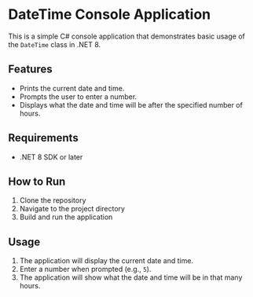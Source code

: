 # DateTime Console Application

This is a simple C# console application that demonstrates basic usage of the `DateTime` class in .NET 8.

## Features

- Prints the current date and time.
- Prompts the user to enter a number.
- Displays what the date and time will be after the specified number of hours.

## Requirements

- .NET 8 SDK or later

## How to Run
1. Clone the repository
2. Navigate to the project directory
3. Build and run the application


## Usage

1. The application will display the current date and time.
2. Enter a number when prompted (e.g., `5`).
3. The application will show what the date and time will be in that many hours.


